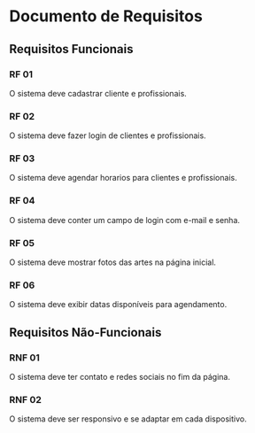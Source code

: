 # Documento de Requisitos

## Requisitos Funcionais

### RF 01
O sistema deve cadastrar cliente e profissionais.

### RF 02
O sistema deve fazer login de clientes e profissionais.

### RF 03
O sistema deve agendar horarios para clientes e profissionais.

### RF 04
O sistema deve conter um campo de login com e-mail e senha.

### RF 05
O sistema deve mostrar fotos das artes na página inicial.

### RF 06
O sistema deve exibir datas disponíveis para agendamento.


## Requisitos Não-Funcionais
### RNF 01
O sistema deve ter contato e redes sociais no fim da página.

### RNF 02
O sistema deve ser responsivo e se adaptar em cada dispositivo.
